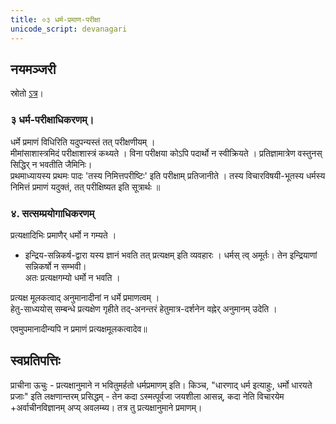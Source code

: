 ```yaml
---
title: ०३ धर्म-प्रमाण-परीक्षा
unicode_script: devanagari
---
```


## नयमञ्जरी
स्रोतो [ऽत्र](https://archive.org/details/mImAmsA-nyAya-manjarI-paTTAbhi-rAma-shAstrI/page/n19/mode/2up)।

### ३ धर्म-परीक्षाधिकरणम्।

धर्मे प्रमाणं विधिरिति यदुपन्यस्तं तत् परीक्षणीयम् ।  
मीमांसाशास्त्रमिदं परीक्षाशास्त्रं कथ्यते । विना परीक्षया कोऽपि पदार्थो न स्वीक्रियते । प्रतिज्ञामात्रेण वस्तुनस् सिद्धिर् न भवतीति जैमिनिः।  
प्रथमाध्यायस्य प्रथमः पादः 'तस्य निमित्तपरीष्टिः' इति परीक्षाम् प्रतिजानीते । तस्य विचारविषयी-भूतस्य धर्मस्य निमित्तं प्रमाणं यदुक्तं, तत् परीक्षिष्यत इति सूत्रार्थः ॥ 

### ४. सत्सम्प्रयोगाधिकरणम् 
प्रत्यक्षादिभिः प्रमाणैर् धर्मो न गम्यते ।  
- इन्द्रिय-सन्निकर्ष-द्वारा यस्य ज्ञानं भवति तत् प्रत्यक्षम् इति व्यवहारः । 
धर्मस् त्व् अमूर्तः। तेन इन्द्रियाणां सन्निकर्षो न सम्भवी।  
अतः प्रत्यक्षगम्यो धर्मो न भवति । 

प्रत्यक्ष मूलकत्वाद् अनुमानादीनां न धर्मे प्रमाणत्वम् ।  
हेतु-साध्ययोस् सम्बन्धे प्रत्यक्षेण गृहीते तद्-अनन्तरं हेतुमात्र-दर्शनेन वह्नेर् अनुमानम् उदेति । 

एवमुपमानादीन्यपि न प्रमाणं प्रत्यक्षमूलकत्वादेव॥ 


## स्वप्रतिपत्तिः
प्राचीना ऊचुः - प्रत्यक्षानुमाने न भवितुमर्हतो धर्मप्रमाणम् इति। किञ्च, "धारणाद् धर्म इत्याहुः, धर्मो धारयते प्रजाः" इति लक्षणान्तरम् प्रसिद्धम् - तेन कदा ऽस्मत्पूर्वजा जयशीला आसन्न्, कदा नेति विचारयेम +अर्वाचीनविज्ञानम् अप्य् अवलम्ब्य। तत्र तु प्रत्यक्षानुमाने प्रमाणम्।

